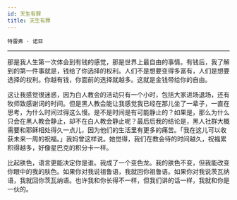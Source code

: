 ```yaml
---
id: 天生有罪
title: 天生有罪
---
```


`特雷弗 · 诺亚`

---

那是我人生第一次体会到有钱的感觉，那是世界上最自由的事情。有钱后，我了解到的第一件事就是，钱给了你选择的权利。人们不是想要变得多富有，人们是想要选择的权利。你越有钱，你面前的选择就越多。这就是金钱带给你的自由。

这让我感觉很迷惑，因为白人教会的活动只有一个小时，包括大家进场退场，还有牧师致感谢词的时间。但是黑人教会能让我感觉我已经在那儿坐了一辈子，一直在思考，为什么时间过得这么慢。是不是时间是有可能静止的？如果是，那么为什么只会在黑人教会静止，却不在白人教会静止呢？最后后我的结论是，黑人社群大概需要和耶稣相处得久一点儿，因为他们的生活里有更多的痛苦。「我在这儿可以收获未来一周的祝福。」我妈曾这样说。她觉得，我们在教会待的时间越久，祝福累积得越多，好像星巴克的积分卡一样。

比起肤色，语言更能决定你是谁。我成了一个变色龙。我的肤色不变，但我能改变你眼中的我的肤色。如果你对我说祖鲁语，我就回你祖鲁语。如果你对我说茨瓦纳语，我就回你茨瓦纳语。也许我和你长得不一样，但我们讲的话一样，我就和你是一伙的。

